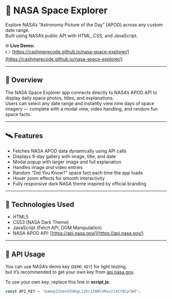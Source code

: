 # 🚀 NASA Space Explorer

Explore NASA’s “Astronomy Picture of the Day” (APOD) across any custom date range.  
Built using NASA’s public API with HTML, CSS, and JavaScript.  

🌐 **Live Demo:**  
👉 [https://cashmerecode.github.io/nasa-space-explorer/](https://cashmerecode.github.io/nasa-space-explorer/)

---

## 🌌 Overview

The NASA Space Explorer app connects directly to NASA’s APOD API to display daily space photos, titles, and explanations.  
Users can select any date range and instantly view nine days of space imagery — complete with a modal view, video handling, and random fun space facts.

---

## 🛰️ Features

- Fetches NASA APOD data dynamically using API calls  
- Displays 9-day gallery with image, title, and date  
- Modal popup with larger image and full explanation  
- Handles image *and* video entries  
- Random “Did You Know?” space fact each time the app loads  
- Hover zoom effects for smooth interactivity  
- Fully responsive dark NASA theme inspired by official branding  

---

## 🧠 Technologies Used

- HTML5  
- CSS3 (NASA Dark Theme)  
- JavaScript (Fetch API, DOM Manipulation)  
- NASA APOD API: [https://api.nasa.gov/](https://api.nasa.gov/)

---

## 🔑 API Usage

You can use NASA’s demo key (`DEMO_KEY`) for light testing,  
but it’s recommended to get your own key from [api.nasa.gov](https://api.nasa.gov).

To use your own key, replace this line in **script.js**:
```js
const API_KEY = 'QamwyZ2wenX5UKgL12Or1INNlURox2JaCY8CplWd';
